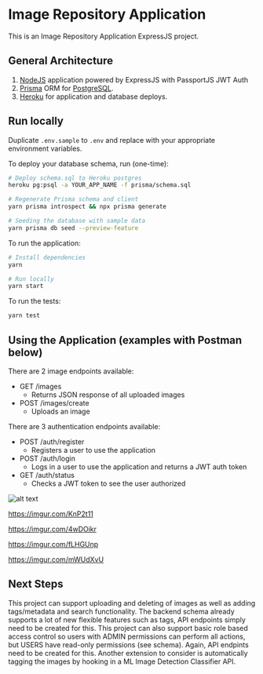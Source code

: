 # Image Repository Application

This is an Image Repository Application ExpressJS project.

## General Architecture

1. [NodeJS](https://nodejs.org/en/) application powered by ExpressJS with PassportJS JWT Auth
2. [Prisma](https://www.prisma.io/) ORM for [PostgreSQL](https://www.postgresql.org/).
5. [Heroku](https://heroku.com) for application and database deploys.

## Run locally

Duplicate `.env.sample` to `.env` and replace with your appropriate environment variables.

To deploy your database schema, run (one-time):

```bash
# Deploy schema.sql to Heroku postgres
heroku pg:psql -a YOUR_APP_NAME -f prisma/schema.sql

# Regenerate Prisma schema and client
yarn prisma introspect && npx prisma generate

# Seeding the database with sample data
yarn prisma db seed --preview-feature
```

To run the application:

```bash
# Install dependencies
yarn

# Run locally
yarn start
```

To run the tests:

```bash
yarn test
```

## Using the Application (examples with Postman below)
There are 2 image endpoints available:
- GET /images
    - Returns JSON response of all uploaded images
- POST /images/create
    - Uploads an image 

There are 3 authentication endpoints available:
- POST /auth/register
    - Registers a user to use the application
- POST /auth/login
    - Logs in a user to use the application and returns a JWT auth token
- GET /auth/status
    - Checks a JWT token to see the user authorized

![alt text](https://imgur.com/zJxtfb3)

https://imgur.com/KnP2t11

https://imgur.com/4wDOikr

https://imgur.com/fLHGUnp

https://imgur.com/mWUdXvU

## Next Steps
This project can support uploading and deleting of images as well as adding tags/metadata and search functionality.  The backend schema already supports a lot of new flexible features such as tags, API endpoints simply need to be created for this.  This project can also support basic role based access control so users with ADMIN permissions can perform all actions, but USERS have read-only permissions (see schema).  Again, API endpints need to be created for this.  Another extension to consider is automatically tagging the images by hooking in a ML Image Detection Classifier API.
